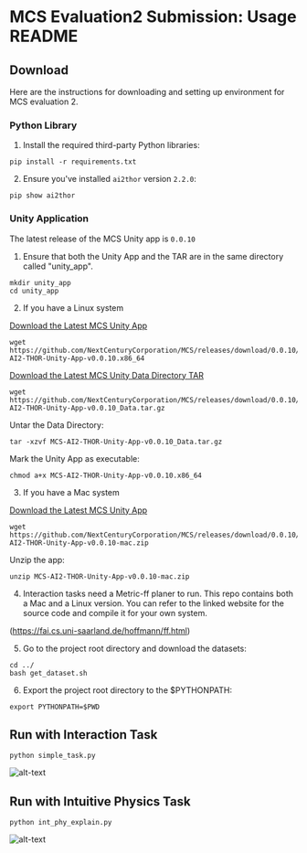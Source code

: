 # MCS Evaluation2 Submission: Usage README

## Download

Here are the instructions for downloading and setting up environment for MCS evaluation 2.

### Python Library


1. Install the required third-party Python libraries:

```
pip install -r requirements.txt
```

2. Ensure you've installed `ai2thor` version `2.2.0`:

```
pip show ai2thor
```


### Unity Application

The latest release of the MCS Unity app is `0.0.10`

1. Ensure that both the Unity App and the TAR are in the same directory called "unity_app".

```
mkdir unity_app
cd unity_app
```

2. If you have a Linux system

[Download the Latest MCS Unity App](https://github.com/NextCenturyCorporation/MCS/releases/download/0.0.10/MCS-AI2-THOR-Unity-App-v0.0.10.x86_64)

```
wget https://github.com/NextCenturyCorporation/MCS/releases/download/0.0.10/MCS-AI2-THOR-Unity-App-v0.0.10.x86_64
```

[Download the Latest MCS Unity Data Directory TAR](https://github.com/NextCenturyCorporation/MCS/releases/download/0.0.10/MCS-AI2-THOR-Unity-App-v0.0.10_Data.tar.gz)

```
wget https://github.com/NextCenturyCorporation/MCS/releases/download/0.0.10/MCS-AI2-THOR-Unity-App-v0.0.10_Data.tar.gz
```

Untar the Data Directory:

```
tar -xzvf MCS-AI2-THOR-Unity-App-v0.0.10_Data.tar.gz
```

Mark the Unity App as executable:

```
chmod a+x MCS-AI2-THOR-Unity-App-v0.0.10.x86_64
```

3. If you have a Mac system

[Download the Latest MCS Unity App](https://github.com/NextCenturyCorporation/MCS/releases/download/0.0.10/MCS-AI2-THOR-Unity-App-v0.0.10-mac.zip)

```
wget https://github.com/NextCenturyCorporation/MCS/releases/download/0.0.10/MCS-AI2-THOR-Unity-App-v0.0.10-mac.zip
```
Unzip the app:

```
unzip MCS-AI2-THOR-Unity-App-v0.0.10-mac.zip
```

4. Interaction tasks need a Metric-ff planer to run. This repo contains both a Mac and a Linux version. You can refer to the linked website for the source code and compile it for your own system.

(https://fai.cs.uni-saarland.de/hoffmann/ff.html)

5. Go to the project root directory and download the datasets:

```
cd ../
bash get_dataset.sh
```

6. Export the project root directory to the $PYTHONPATH:

```
export PYTHONPATH=$PWD
```


## Run with Interaction Task

```
python simple_task.py
```
![alt-text](https://github.com/cyclone923/mcs_eval3/blob/master/demo_1.gif)

## Run with Intuitive Physics Task

```
python int_phy_explain.py
```
![alt-text](https://github.com/cyclone923/mcs_eval3/blob/master/demo_2.gif)
